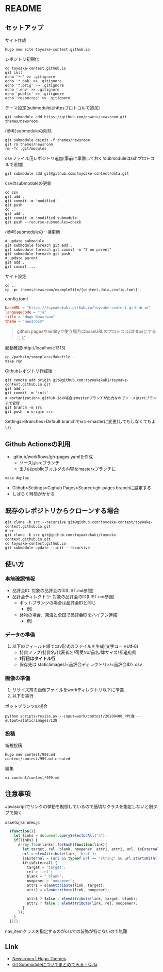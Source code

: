 # README

## セットアップ

サイト作成

```shell
hugo new site toyoake-contest.github.io
```

レポジトリ初期化

```shell
cd toyoake-contest.github.io
git init
echo '*~' >> .gitignore
echo '*.bak' >> .gitignore
echo '*.orig' >> .gitignore
echo '.env' >> .gitignore
echo 'public' >> .gitignore
echo 'resources' >> .gitignore
```

テーマ設定(submoduleはhttpsプロトコルで追加)

```shell
git submodule add https://github.com/onweru/newsroom.git themes/newsroom
```

(参考)submoduleの削除

```shell
git submodule deinit -f themes/newsroom
git rm themes/newsroom
rm -fr .git/modules
```

csvファイル用レポジトリ追加(事前に準備しておく/submoduleはsshプロトコルで追加)

```shell
git submodule add git@github.com:toyoake-contest/data.git
```

csvのsubmoduleの更新

```shell
cd csv
git add .
git commit -m 'modified'
git push
cd ..
git add .
git commit -m 'modified submodule'
git push --recurse-submodules=check
```

(参考)submoduleの一括更新
```shell
# update submodule
git submodule foreach git add .
git submodule foreach git commit -m "2 on parent"
git submodule foreach git push
# update parent
git add .
git commit ...
```

サイト設定

```shell
cd ..
cp -pr themes/newsroom/exampleSite/{content,data,config.toml} .
```

config.toml

```toml
baseURL = "https://toyoakekaki.github.io/toyoake-contest.github.io"
languageCode = "ja"
title = "Hugo Newsroom"
theme = "newsroom"
```

> github pagesやnetlifyで使う場合はbaseURLのプロトコルはhttpsにすること

起動確認(http://localhost:1313)

```shell
cp /path/to/someplace/Makefile .
make run
```

Githubレポジトリ作成後

```shell
git remote add origin git@github.com:toyoakekaki/toyoake-contest.github.io.git
git add .
git commit -m 'init'
# <ortanization>.github.ioの場合はmasterブランチが出力なのでソースはsrcブランチで管理
git branch -m src
git push -u origin src
```

Settings>Branches>Default branchでsrc->masterに変更(してもしなくてもよい)

## Github Actionsの利用

* .github/workflows/gh-pages.yamlを作成
    * ソースはsrcブランチ
    * 出力はpublicフォルダの内容をmasterxブランチに

```shell
make deploy
```

* Github>Settings>Gighub Pages>Source>gh-pages branchに設定する
* しばらく時間がかかる

## 既存のレポジトリからクローンする場合

```shell
git clone -b src --recursive git@github.com:toyoake-contest/toyoake-contest.github.io.git
# or
git clone -b src git@github.com:toyoakekaki/toyoake-contest.github.io.git
cd toyoake-contest.github.io
git submodule update --init --recursive
```

## 使い方

### 事前確認情報

* 品評会ID: 対象の品評会のID(LIST.md参照)
* 品評会ディレクトリ: 対象の品評会のID(LIST.md参照)
    * ポットプランツの場合は品評会IDと同じ
        * 例)
    * 鉢物の場合、東海と全国で品評会IDをハイフン連結
        * 例)

### データの準備

1. 以下のフィールド順でcsv形式のファイルを生成(文字コードutf-8)
    * 特賞フラグ/特賞名/代表者名/荷受No/品名/鉢サイズ/都道府県
    * **1行目はタイトル行**
    * 保存先は static/images/<品評会ディレクトリ>/<品評会ID>.csv

### 画像の準備

1. リサイズ前の画像ファイルをworkディレクトリ以下に準備
2. 以下を実行 

ポットプランツの場合

```shell
python scripts/resize.py --input=work/contest/20200408_PPC春 --output=static/images/128
```

### 投稿

新規投稿

```shell
hugo new contest/999.md
content/contest/999.md created
```

編集

```shell
vi content/contest/999.md
```

## 注意事項

Javascriptでリンクの挙動を制御しているので適切なクラスを指定しないと別タブで開く

assets/js/index.js

```js
  (function(){
    let links = document.querySelectorAll('a');
    if(links) {
      Array.from(links).forEach(function(link){
        let target, rel, blank, noopener, attr1, attr2, url, isExternal;
        url = elemAttribute(link, 'href');
        isExternal = (url && typeof url == 'string' && url.startsWith('http')) && !containsClass(link, 'nav_item') && !isChild(link, ['.archive', '.article', '.post_nav', '.pager']) ? true : false;
        if(isExternal) {
          target = 'target';
          rel = 'rel';
          blank = '_blank';
          noopener = 'noopener';
          attr1 = elemAttribute(link, target);
          attr2 = elemAttribute(link, noopener);

          attr1 ? false : elemAttribute(link, target, blank);
          attr2 ? false : elemAttribute(link, rel, noopener);
        }
      });
    }
  })();
```

nav_itemクラスを指定するのがcssでの装飾が特にないので無難

## Link

* [Newsroom \| Hugo Themes](https://themes.gohugo.io/newsroom/)
* [Git Submoduleについてまとめてみる \- Qiita](https://qiita.com/BlueSilverCat/items/19bb9b814572cd35b2ae)

